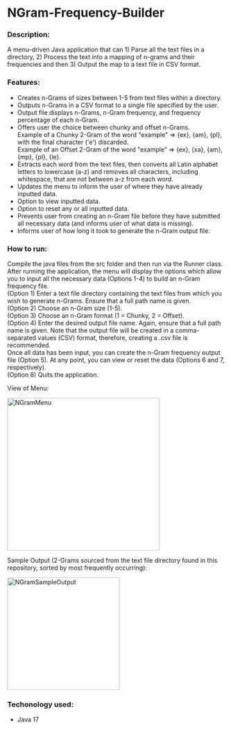 # NGram-Frequency-Builder

### Description:  
A menu-driven Java application that can 1) Parse all the text files in a directory, 2) Process the text into a mapping of n-grams and their frequencies and then 3)
Output the map to a text file in CSV format.  

### Features:  
- Creates n-Grams of sizes between 1-5 from text files within a directory.
- Outputs n-Grams in a CSV format to a single file specified by the user.
- Output file displays n-Grams, n-Gram frequency, and frequency percentage of each n-Gram.
- Offers user the choice between chunky and offset n-Grams.  
    Example of a Chunky 2-Gram of the word "example" => {ex}, {am}, {pl}, with the final character ('e') discarded.  
    Example of an Offset 2-Gram of the word "example" => {ex}, {xa}, {am}, {mp}, {pl}, {le}.
- Extracts each word from the text files, then converts all Latin alphabet letters to lowercase (a-z) and removes all characters, including whitespace, that are not between a-z from each word.
- Updates the menu to inform the user of where they have already inputted data.
- Option to view inputted data.
- Option to reset any or all inputted data.
- Prevents user from creating an n-Gram file before they have submitted all necessary data (and informs user of what data is missing).
- Informs user of how long it took to generate the n-Gram output file.

### How to run:
Compile the java files from the src folder and then run via the Runner class.  
After running the application, the menu will display the options which allow you to input all the necessary data (Options 1-4) to build an n-Gram frequency file.  
(Option 1) Enter a text file directory containing the text files from which you wish to generate n-Grams. Ensure that a full path name is given.  
(Option 2) Choose an n-Gram size (1-5).  
(Option 3) Choose an n-Gram format (1 = Chunky, 2 = Offset).  
(Option 4) Enter the desired output file name. Again, ensure that a full path name is given. Note that the output file will be created in a comma-separated values (CSV) format, therefore, creating a .csv file is recommended.  
Once all data has been input, you can create the n-Gram frequency output file (Option 5). At any point, you can view or reset the data (Options 6 and 7, respectively).  
(Option 8) Quits the application.  

View of Menu:  

<img width="351" alt="NGramMenu" src="https://user-images.githubusercontent.com/124048714/217559622-cf832228-72ba-4a2c-a195-15c14dae6201.png">  

Sample Output (2-Grams sourced from the text file directory found in this repository, sorted by most frequently occurring):  

<img width="259" alt="NGramSampleOutput" src="https://user-images.githubusercontent.com/124048714/217564168-8a4ecc85-aa57-4407-8781-9bfd9626252e.png">




### Techonology used:  
- Java 17
